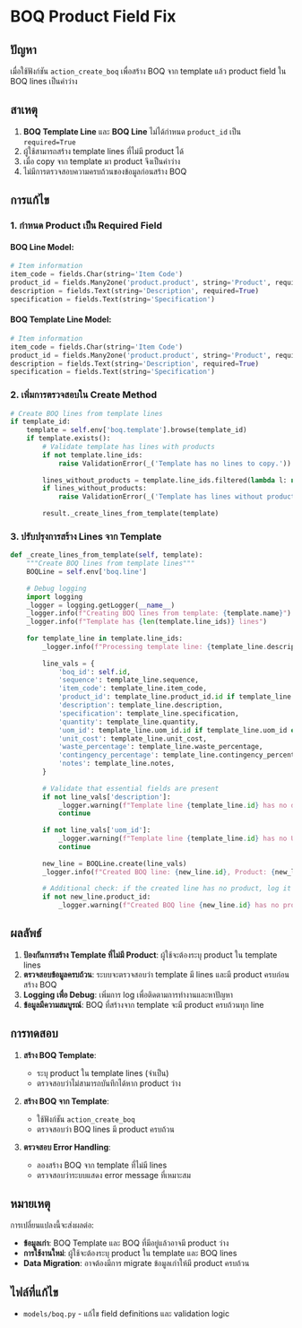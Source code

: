 # BOQ Product Field Fix

## ปัญหา
เมื่อใช้ฟังก์ชัน `action_create_boq` เพื่อสร้าง BOQ จาก template แล้ว product field ใน BOQ lines เป็นค่าว่าง

## สาเหตุ
1. **BOQ Template Line** และ **BOQ Line** ไม่ได้กำหนด `product_id` เป็น `required=True`
2. ผู้ใช้สามารถสร้าง template lines ที่ไม่มี product ได้
3. เมื่อ copy จาก template มา product จึงเป็นค่าว่าง
4. ไม่มีการตรวจสอบความครบถ้วนของข้อมูลก่อนสร้าง BOQ

## การแก้ไข

### 1. กำหนด Product เป็น Required Field

#### BOQ Line Model:
```python
# Item information
item_code = fields.Char(string='Item Code')
product_id = fields.Many2one('product.product', string='Product', required=True)
description = fields.Text(string='Description', required=True)
specification = fields.Text(string='Specification')
```

#### BOQ Template Line Model:
```python
# Item information
item_code = fields.Char(string='Item Code')
product_id = fields.Many2one('product.product', string='Product', required=True)
description = fields.Text(string='Description', required=True)
specification = fields.Text(string='Specification')
```

### 2. เพิ่มการตรวจสอบใน Create Method

```python
# Create BOQ lines from template lines
if template_id:
    template = self.env['boq.template'].browse(template_id)
    if template.exists():
        # Validate template has lines with products
        if not template.line_ids:
            raise ValidationError(_('Template has no lines to copy.'))
        
        lines_without_products = template.line_ids.filtered(lambda l: not l.product_id)
        if lines_without_products:
            raise ValidationError(_('Template has lines without products. Please ensure all template lines have products assigned.'))
        
        result._create_lines_from_template(template)
```

### 3. ปรับปรุงการสร้าง Lines จาก Template

```python
def _create_lines_from_template(self, template):
    """Create BOQ lines from template lines"""
    BOQLine = self.env['boq.line']
    
    # Debug logging
    import logging
    _logger = logging.getLogger(__name__)
    _logger.info(f"Creating BOQ lines from template: {template.name}")
    _logger.info(f"Template has {len(template.line_ids)} lines")
    
    for template_line in template.line_ids:
        _logger.info(f"Processing template line: {template_line.description}, Product: {template_line.product_id.name if template_line.product_id else 'None'}")
        
        line_vals = {
            'boq_id': self.id,
            'sequence': template_line.sequence,
            'item_code': template_line.item_code,
            'product_id': template_line.product_id.id if template_line.product_id else False,
            'description': template_line.description,
            'specification': template_line.specification,
            'quantity': template_line.quantity,
            'uom_id': template_line.uom_id.id if template_line.uom_id else False,
            'unit_cost': template_line.unit_cost,
            'waste_percentage': template_line.waste_percentage,
            'contingency_percentage': template_line.contingency_percentage,
            'notes': template_line.notes,
        }
        
        # Validate that essential fields are present
        if not line_vals['description']:
            _logger.warning(f"Template line {template_line.id} has no description")
            continue
            
        if not line_vals['uom_id']:
            _logger.warning(f"Template line {template_line.id} has no UOM")
            continue
        
        new_line = BOQLine.create(line_vals)
        _logger.info(f"Created BOQ line: {new_line.id}, Product: {new_line.product_id.name if new_line.product_id else 'None'}")
        
        # Additional check: if the created line has no product, log it
        if not new_line.product_id:
            _logger.warning(f"Created BOQ line {new_line.id} has no product assigned")
```

## ผลลัพธ์

1. **ป้องกันการสร้าง Template ที่ไม่มี Product**: ผู้ใช้จะต้องระบุ product ใน template lines
2. **ตรวจสอบข้อมูลครบถ้วน**: ระบบจะตรวจสอบว่า template มี lines และมี product ครบก่อนสร้าง BOQ
3. **Logging เพื่อ Debug**: เพิ่มการ log เพื่อติดตามการทำงานและหาปัญหา
4. **ข้อมูลมีความสมบูรณ์**: BOQ ที่สร้างจาก template จะมี product ครบถ้วนทุก line

## การทดสอบ

1. **สร้าง BOQ Template**:
   - ระบุ product ใน template lines (จำเป็น)
   - ตรวจสอบว่าไม่สามารถบันทึกได้หาก product ว่าง

2. **สร้าง BOQ จาก Template**:
   - ใช้ฟังก์ชัน `action_create_boq`
   - ตรวจสอบว่า BOQ lines มี product ครบถ้วน

3. **ตรวจสอบ Error Handling**:
   - ลองสร้าง BOQ จาก template ที่ไม่มี lines
   - ตรวจสอบว่าระบบแสดง error message ที่เหมาะสม

## หมายเหตุ

การเปลี่ยนแปลงนี้จะส่งผลต่อ:
- **ข้อมูลเก่า**: BOQ Template และ BOQ ที่มีอยู่แล้วอาจมี product ว่าง
- **การใช้งานใหม่**: ผู้ใช้จะต้องระบุ product ใน template และ BOQ lines
- **Data Migration**: อาจต้องมีการ migrate ข้อมูลเก่าให้มี product ครบถ้วน

## ไฟล์ที่แก้ไข

- `models/boq.py` - แก้ไข field definitions และ validation logic
